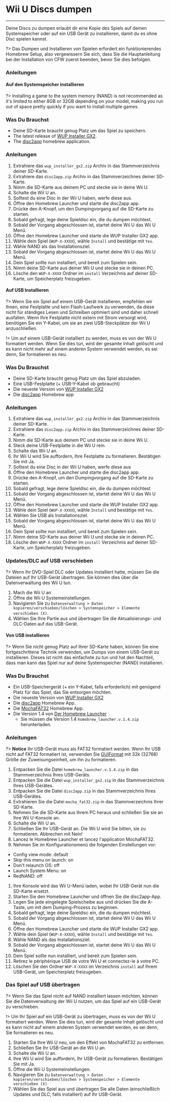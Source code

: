 # Wii U Discs dumpen
---
Deine Discs zu dumpen erlaubt dir eine Kopie des Spiels auf deinen Systemspeicher oder auf ein USB Gerät zu installieren, damit du es ohne Disc spielen kannst.

?> Das Dumpen und Installieren von Spielen erfordert ein funktionierendes Homebrew Setup, also vergewissern Sie sich, dass Sie die Hauptanleitung bei der Installation von CFW zuerst beenden, bevor Sie dies befolgen.

### Anleitungen

<!-- tabs:start -->

#### **Auf den Systemspeicher installieren**

?> Installing a game to the system memory (NAND) is not recommended as it's limited to either 8GB or 32GB depending on your model, making you run out of space pretty quickly if you want to install multiple games.

### Was Du Brauchst

- Deine SD-Karte braucht genug Platz um das Spiel zu speichern.
- The latest release of [WUP Installer GX2](http://wiiubru.com/appstore/zips/wup_installer_gx2.zip).
- The [disc2app](http://www.wiiubru.com/appstore/zips/disc2app.zip) homebrew application.

### Anleitungen

1. Extrahiere das `wup_installer_gx2.zip` Archiv in das Stammverzeichnis deiner SD-Karte.
1. Extrahiere das `disc2app.zip` Archiv in das Stammverzeichnes deiner SD-Karte.
1. Nimm die SD-Karte aus deinem PC und stecke sie in deine Wii U.
1. Schalte die Wii U an.
1. Solltest du eine Disc in der Wii U haben, werfe diese aus.
1. Öffne den Homebrew Launcher und starte die disc2app app.
1. Drücke den A-Knopf, um den Dumpingvorgang auf die SD-Karte zu starten.
1. Sobald gefragt, lege deine Spieldisc ein, die du dumpen möchtest.
1. Sobald der Vorgang abgeschlossen ist, startet deine Wii U das Wii U Menü.
1. Öffne den Homebrew Launcher und starte die WUP Installer GX2 app.
1. Wähle dein Spiel (`WUP-X-XXXX`), wähle `Install` und bestätige mit `Yes`.
1. Wähle NAND als das Installationsziel.
1. Sobald der Vorgang abgeschlossen ist, startet deine Wii U das Wii U Menü.
1. Dein Spiel sollte nun installiert, und bereit zum Spielen sein.
1. Nimm deine SD-Karte aus deiner Wii U und stecke sie in deinen PC.
1. Lösche den `WUP-X-XXXX` Ordner im `install` Verzeichnis auf deiner SD-Karte, um Speicherplatz freizugeben.

#### **Auf USB Installieren**

?> Wenn Sie ein Spiel auf einem USB-Gerät installieren, empfehlen wir Ihnen, eine Festplatte und kein Flash-Laufwerk zu verwenden, da diese nicht für ständiges Lesen und Schreiben optimiert sind und daher schnell ausfallen. Wenn Ihre Festplatte nicht extern mit Strom versorgt wird, benötigen Sie ein Y-Kabel, um sie an zwei USB-Steckplätze der Wii U anzuschließen.

!> Um auf einem USB-Gerät installiert zu werden, muss es von der Wii U formatiert werden. Wenn Sie dies tun, wird der gesamte Inhalt gelöscht und es kann nicht mehr auf einem anderen System verwendet werden, es sei denn, Sie formatieren es neu.

### Was Du Brauchst

- Deine SD-Karte braucht genug Platz um das Spiel abzuladen.
- Eine USB-Festplatte (+ USB-Y-Kabel ob gebraucht)
- Die neueste Version von [WUP Installer GX2](http://wiiubru.com/appstore/zips/wup_installer_gx2.zip)
- Die [disc2app](http://www.wiiubru.com/appstore/zips/disc2app.zip) Homebrew app

### Anleitungen

1. Extrahiere das `wup_installer_gx2.zip` Archiv in das Stammverzeichnis deiner SD-Karte.
1. Extrahiere das `disc2app.zip` Archiv in das Stammverzeichnes deiner SD-Karte.
1. Nimm die SD-Karte aus deinem PC und stecke sie in deine Wii U.
1. Steck deine USB-Festplatte in die Wii U rein.
1. Schalte das Wii U an.
1. Ihr Wii U wird Sie auffordern, Ihre Festplatte zu formatieren. Bestätigen Sie mit Ja.
1. Solltest du eine Disc in der Wii U haben, werfe diese aus
1. Öffne den Homebrew Launcher und starte die disc2app app.
1. Drücke den A-Knopf, um den Dumpingvorgang auf die SD-Karte zu starten.
1. Sobald gefragt, lege deine Spieldisc ein, die du dumpen möchtest
1. Sobald der Vorgang abgeschlossen ist, startet deine Wii U das Wii U Menü.
1. Öffne den Homebrew Launcher und starte die WUP Installer GX2 app.
1. Wähle dein Spiel (`WUP-X-XXXX`), wähle `Install` und bestätige mit `Yes`.
1. Wählen Sie USB als Installationsziel.
1. Sobald der Vorgang abgeschlossen ist, startet deine Wii U das Wii U Menü.
1. Dein Spiel sollte nun installiert, und bereit zum Spielen sein.
1. Nimm deine SD-Karte aus deiner Wii U und stecke sie in deinen PC.
1. Lösche den `WUP-X-XXXX` Ordner im `install` Verzeichnis auf deiner SD-Karte, um Speicherplatz freizugeben.

### Updates/DLC auf USB verschieben

?> Wenn Ihr DVD-Spiel DLC oder Updates installiert hatte, müssen Sie die Dateien auf Ihr USB-Gerät übertragen. Sie können dies über die Datenverwaltung des Wii U tun.

1. Mach die Wii U an
1. Öffne die Wii U Systemeinstellungen.
1. Navigieren Sie zu `Datenverwaltung > Daten kopieren/verschieben/löschen > Systemspeicher > Elemente verschieben (X)`.
1. Wählen Sie Ihre Partie aus und übertragen Sie die Aktualisierungs- und DLC-Daten auf das USB-Gerät.

#### **Von USB installieren**

?> Wenn Sie nicht genug Platz auf Ihrer SD-Karte haben, können Sie eine fortgeschrittene Technik verwenden, um Dumps von einem USB-Gerät zu installieren. Dieses ist nicht das einfachste zu tun und hat den Nachteil, dass man kann das Spiel nur auf deine Systemspeicher (NAND) installieren.

### Was Du Brauchst
- Ein USB-Speichergerät (+ ein Y-Kabel, falls erforderlich) mit genügend Platz für das Spiel, das Sie entsorgen möchten.
- Die neueste Version von [WUP Installer GX2](http://wiiubru.com/appstore/zips/wup_installer_gx2.zip)
- Die [disc2app](http://www.wiiubru.com/appstore/zips/disc2app.zip) Homebrew App.
- Die [MochaFAT32](https://www.wiiubru.com/appstore/zips/mocha_fat32.zip) Homebrew App.
- Die Version 1.4 von [Der Homebrew Launcher](https://github.com/dimok789/homebrew_launcher/releases/tag/1.4)
  - Sie müssen die Version 1.4 `homebrew_launcher.v.1.4.zip` herunterladen.

### Anleitungen

?> **Notice** Ihr USB-Gerät muss als FAT32 formatiert werden. Wenn Ihr USB nicht auf FAT32 formatiert ist, verwenden Sie [GUIFormat](http://www.ridgecrop.demon.co.uk/index.htm?guiformat.htm) mit 32k (32768) Größe der Zuweisungseinheit, um ihn zu formatieren.

1. Entpacken Sie die Datei `homebrew_launcher.v.1.4.zip` in das Stammverzeichnis Ihres USB-Geräts.
1. Entpacken Sie die Datei `wup_installer_gx2.zip` in das Stammverzeichnis Ihres USB-Gerätes.
1. Entpacken Sie die Datei `disc2app.zip` in das Stammverzeichnis Ihres USB-Gerätes.
1. Extrahieren Sie die Datei `mocha_fat32.zip` in das Stammverzeichnis Ihrer SD-Karte.
1. Nehmen Sie die SD-Karte aus Ihrem PC heraus und schließen Sie sie an Ihre Wii U-Konsole an.
1. Schalte die Wii U an.
1. Schließen Sie Ihr USB-Gerät an. Die Wii U wird Sie bitten, sie zu formatieren. Abbrechen mit Nein!
1. Lancez le Homebrew Launcher et lancez l'application MochaFAT32.
1. Nehmen Sie im Konfigurationsmenü die folgenden Einstellungen vor:
  - Config view mode: default
  - Skip this menu on launch: on
  - Don't relaunch OS: off
  - Launch System Menu: on
  - RedNAND: off
1. Ihre Konsole wird das Wii U-Menü laden, wobei Ihr USB-Gerät nun die SD-Karte ersetzt.
1. Starten Sie den Homebrew Launcher und öffnen Sie die disc2app-App.
1. Legen Sie jede eingelegte Spielscheibe aus und drücken Sie die A-Taste, um mit dem Dumping-Prozess zu beginnen.
1. Sobald gefragt, lege deine Spieldisc ein, die du dumpen möchtest.
1. Sobald der Vorgang abgeschlossen ist, startet deine Wii U das Wii U Menü.
1. Öffne den Homebrew Launcher und starte die WUP Installer GX2 app.
1. Wähle dein Spiel (`WUP-X-XXXX`), wähle `Install` und bestätige mit `Yes`.
1. Wähle NAND als das Installationsziel.
1. Sobald der Vorgang abgeschlossen ist, startet deine Wii U das Wii U Menü.
1. Dein Spiel sollte nun installiert, und bereit zum Spielen sein.
1. Retirez le périphérique USB de votre Wii U et connectez-le à votre PC.
2. Löschen Sie den Ordner `WUP-X-XXXX` im Verzeichnis `install` auf Ihrem USB-Gerät, um Speicherplatz freizugeben.

### Das Spiel auf USB übertragen

?> Wenn Sie das Spiel nicht auf NAND installiert lassen möchten, können Sie die Datenverwaltung der Wii U nutzen, um das Spiel auf ein USB-Gerät zu verschieben.

!> Um Ihr Spiel auf ein USB-Gerät zu übertragen, muss es von der Wii U formatiert werden. Wenn Sie dies tun, wird der gesamte Inhalt gelöscht und es kann nicht auf einem anderen System verwendet werden, es sei denn, Sie formatieren es neu.

1. Starten Sie Ihre Wii U neu, um den Effekt von MochaFAT32 zu entfernen.
1. Schließen Sie Ihr USB-Gerät an die Wii U an.
1. Schalte die Wii U an.
1. Ihre Wii U wird Sie auffordern, Ihr USB-Gerät zu formatieren. Bestätigen Sie mit Ja.
1. Öffne die Wii U Systemeinstellungen.
1. Navigieren Sie zu `Datenverwaltung > Daten kopieren/verschieben/löschen > Systemspeicher > Elemente verschieben (X)`
1. Wählen Sie das Spiel aus und übertragen Sie alle Daten (einschließlich Updates und DLC, falls installiert) auf Ihr USB-Gerät.

<!-- tabs:end -->
